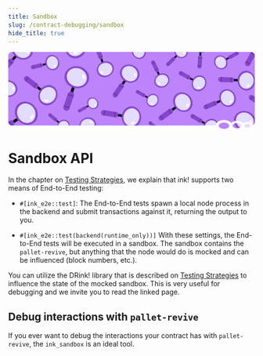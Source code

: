 ```yaml
---
title: Sandbox
slug: /contract-debugging/sandbox
hide_title: true
---
```


![Magnifying Glass Title Picture](/img/title/magnifying-glass.svg)

# Sandbox API

In the chapter on [Testing Strategies](../testing/sandbox.md), we explain that ink! supports
two means of End-to-End testing:

* `#[ink_e2e::test]`:
  The End-to-End tests spawn a local node process in the backend
  and submit transactions against it, returning the output to you.

* `#[ink_e2e::test(backend(runtime_only))]` 
  With these settings, the End-to-End tests will be executed in
  a sandbox. The sandbox contains the `pallet-revive`, but anything
  that the node would do is mocked and can be influenced (block numbers, etc.).

You can utilize the DRink! library that is described on
[Testing Strategies](../testing/sandbox.md) to influence the state of the mocked 
sandbox. This is very useful for debugging and we invite you to read the linked page.

## Debug interactions with `pallet-revive`

If you ever want to debug the interactions your contract has with `pallet-revive`, 
the `ink_sandbox` is an ideal tool.
